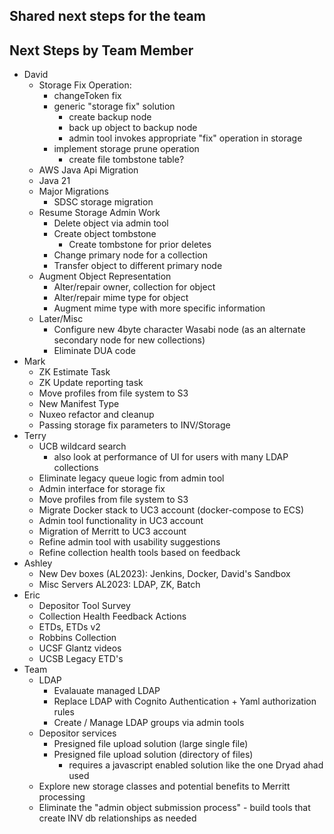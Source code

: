 ## Shared next steps for the team


## Next Steps by Team Member

- David
  - Storage Fix Operation:
    - changeToken fix 
    - generic "storage fix" solution
      - create backup node
      - back up object to backup node
      - admin tool invokes appropriate "fix" operation in storage
    - implement storage prune operation 
      - create file tombstone table?
  - AWS Java Api Migration
  - Java 21
  - Major Migrations
    - SDSC storage migration
  - Resume Storage Admin Work
    - Delete object via admin tool
    - Create object tombstone
      - Create tombstone for prior deletes 
    - Change primary node for a collection
    - Transfer object to different primary node
  - Augment Object Representation
    - Alter/repair owner, collection for object
    - Alter/repair mime type for object
    - Augment mime type with more specific information
  - Later/Misc
    - Configure new 4byte character Wasabi node (as an alternate secondary node for new collections)
    - Eliminate DUA code
- Mark
  - ZK Estimate Task
  - ZK Update reporting task
  - Move profiles from file system to S3 
  - New Manifest Type
  - Nuxeo refactor and cleanup
  - Passing storage fix parameters to INV/Storage
- Terry
  - UCB wildcard search
    - also look at performance of UI for users with many LDAP collections
  - Eliminate legacy queue logic from admin tool  
  - Admin interface for storage fix
  - Move profiles from file system to S3 
  - Migrate Docker stack to UC3 account (docker-compose to ECS)
  - Admin tool functionality in UC3 account
  - Migration of Merritt to UC3 account
  - Refine admin tool with usability suggestions
  - Refine collection health tools based on feedback
- Ashley
  - New Dev boxes (AL2023): Jenkins, Docker, David's Sandbox
  - Misc Servers AL2023: LDAP, ZK, Batch
- Eric
  - Depositor Tool Survey
  - Collection Health Feedback Actions
  - ETDs, ETDs v2
  - Robbins Collection
  - UCSF Glantz videos
  - UCSB Legacy ETD's
- Team
  - LDAP 
    - Evalauate managed LDAP 
    - Replace LDAP with Cognito Authentication + Yaml authorization rules
    - Create / Manage LDAP groups via admin tools
  - Depositor services
    - Presigned file upload solution (large single file)
    - Presigned file upload solution (directory of files)
      - requires a javascript enabled solution like the one Dryad ahad used    
  - Explore new storage classes and potential benefits to Merritt processing
  - Eliminate the "admin object submission process" - build tools that create INV db relationships as needed
